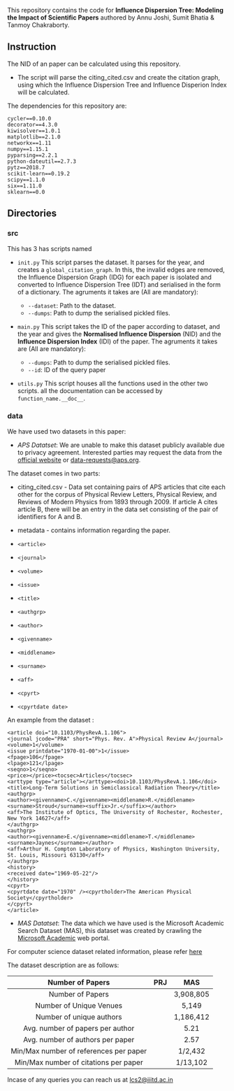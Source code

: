 This repository contains the code for **Influence Dispersion Tree: Modeling the Impact of Scientific Papers**
authored by Annu Joshi, Sumit Bhatia & Tanmoy Chakraborty. 

## Instruction
The NID of an paper can be calculated using this repository. 
* The script will parse the citing_cited.csv and create the citation graph, using which the Influence Dispersion Tree and Influence Disperion Index will be calculated.  

The dependencies for this repository are: 
```
cycler==0.10.0
decorator==4.3.0
kiwisolver==1.0.1
matplotlib==2.1.0
networkx==1.11
numpy==1.15.1
pyparsing==2.2.1
python-dateutil==2.7.3
pytz==2018.7
scikit-learn==0.19.2
scipy==1.1.0
six==1.11.0
sklearn==0.0
```

## Directories 
### src
This has 3 has scripts named 
* ```init.py```
This script parses the dataset. It parses for the year, and creates a ```global_citation_graph```. In this, the invalid edges are removed, the Influence Dispersion Graph (IDG) for each paper is isolated and converted to Influence Dispersion Tree (IDT) and serialised in the form of a dictionary. 
The agruments it takes are (All are mandatory):
    * ```--dataset```: Path to the dataset. 
    * ```--dumps```: Path to dump the serialised pickled files. 

* ```main.py```
This script takes the ID of the paper according to dataset, and the year and gives the __Normalised Influence Dispersion__ (NID) and the 
__Influence Dispersion Index__ (IDI) of the paper. 
The agruments it takes are (All are mandatory):
    * ```--dumps```: Path to dump the serialised pickled files. 
    * ```--id```: ID of the query paper 
    
* ```utils.py```
This script houses all the functions used in the other two scripts. all the documentation can be accessed by ```function_name.__doc__```. 
 

### data 
We have used two datasets in this paper:

* _APS Datatset_: We are unable to make this dataset publicly available due to privacy agreement. Interested parties may request the data from the [official website](http://journals.aps.org/datasets) or data-requests@aps.org.

The dataset comes in two parts:
* citing_cited.csv - Data set containing pairs of APS articles that cite each other for the corpus of Physical Review Letters, Physical Review, and Reviews of Modern Physics from 1893 through 2009. If article A cites article B, there will be an entry in the data set consisting of the pair of identifiers for A and B.
* metadata - contains information regarding the paper.

* ```<article>```
* ```<journal>```
* ```<volume>```
* ```<issue>```
* ```<title>```
* ```<authgrp>```
* ```<author>```
* ```<givenname>```
* ```<middlename>```
* ```<surname>```
* ```<aff>```
* ```<cpyrt>```
* ```<cpyrtdate date>```

An example from the dataset :
```
<article doi="10.1103/PhysRevA.1.106">
<journal jcode="PRA" short="Phys. Rev. A">Physical Review A</journal>
<volume>1</volume>
<issue printdate="1970-01-00">1</issue>
<fpage>106</fpage>
<lpage>121</lpage>
<seqno>1</seqno>
<price></price><tocsec>Articles</tocsec>
<arttype type="article"></arttype><doi>10.1103/PhysRevA.1.106</doi>
<title>Long-Term Solutions in Semiclassical Radiation Theory</title>
<authgrp>
<author><givenname>C.</givenname><middlename>R.</middlename><surname>Stroud</surname><suffix>Jr.</suffix></author>
<aff>The Institute of Optics, The University of Rochester, Rochester, New York 14627</aff>
</authgrp>
<authgrp>
<author><givenname>E.</givenname><middlename>T.</middlename><surname>Jaynes</surname></author>
<aff>Arthur H. Compton Laboratory of Physics, Washington University, St. Louis, Missouri 63130</aff>
</authgrp>
<history>
<received date="1969-05-22"/>
</history>
<cpyrt>
<cpyrtdate date="1970" /><cpyrtholder>The American Physical Society</cpyrtholder>
</cpyrt>
</article>
```

* _MAS Datatset_: The data which we have used is the Microsoft Academic Search Dataset (MAS), this dataset was created by crawling the [Microsoft Academic](https://academic.microsoft.com/home) web portal. 

For computer science dataset related information, please refer [here](https://github.com/LCS2-IIITD/influence-dispersion)

The dataset description are as follows:

|            Number of Papers            |    PRJ |    MAS    |
|:--------------------------------------:|:------:|:---------:|
|         Number of Papers               |        | 3,908,805 |
|         Number of Unique Venues        |        |   5,149   |
|        Number of unique authors        |        | 1,186,412 |
|    Avg. number of papers per author    |        | 5.21      |
|    Avg. number of authors per paper    |        | 2.57      |
| Min/Max number of references per paper |        | 1/2,432   |
|  Min/Max number of citations per paper |        | 1/13,102  |
 
 
Incase of any queries you can reach us at lcs2@iiitd.ac.in
